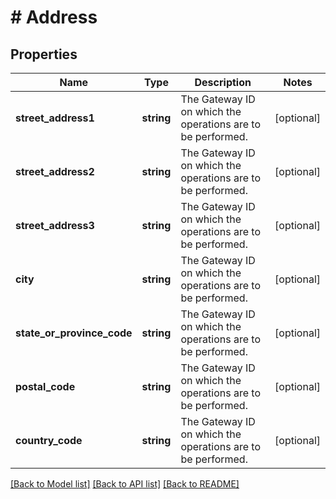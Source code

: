# # Address

## Properties

Name | Type | Description | Notes
------------ | ------------- | ------------- | -------------
**street_address1** | **string** | The Gateway ID on which the operations are to be performed. | [optional]
**street_address2** | **string** | The Gateway ID on which the operations are to be performed. | [optional]
**street_address3** | **string** | The Gateway ID on which the operations are to be performed. | [optional]
**city** | **string** | The Gateway ID on which the operations are to be performed. | [optional]
**state_or_province_code** | **string** | The Gateway ID on which the operations are to be performed. | [optional]
**postal_code** | **string** | The Gateway ID on which the operations are to be performed. | [optional]
**country_code** | **string** | The Gateway ID on which the operations are to be performed. | [optional]

[[Back to Model list]](../../README.md#models) [[Back to API list]](../../README.md#endpoints) [[Back to README]](../../README.md)
